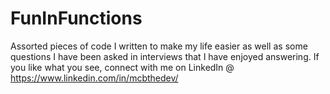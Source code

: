 # FunInFunctions
Assorted pieces of code I written to make my life easier as well as some questions I have been asked in interviews that I have enjoyed answering.
If you like what you see, connect with me on LinkedIn @ https://www.linkedin.com/in/mcbthedev/
